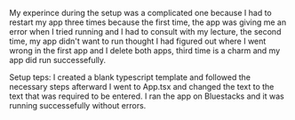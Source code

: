 My experince during the setup was a complicated one because I had to restart my app three times because the first time, the app was giving me an error when I tried running and I had to consult with my lecture, the second time, my app didn't want to run thought I had figured out where I went wrong in the first app and I delete both apps, third time is a charm and my app did run successefully. 

Setup teps:
I created a blank typescript template and followed the necessary steps afterward
I went to App.tsx and changed the text to the text that was required to be entered.
I ran the app on Bluestacks and it was running successefully without errors.
